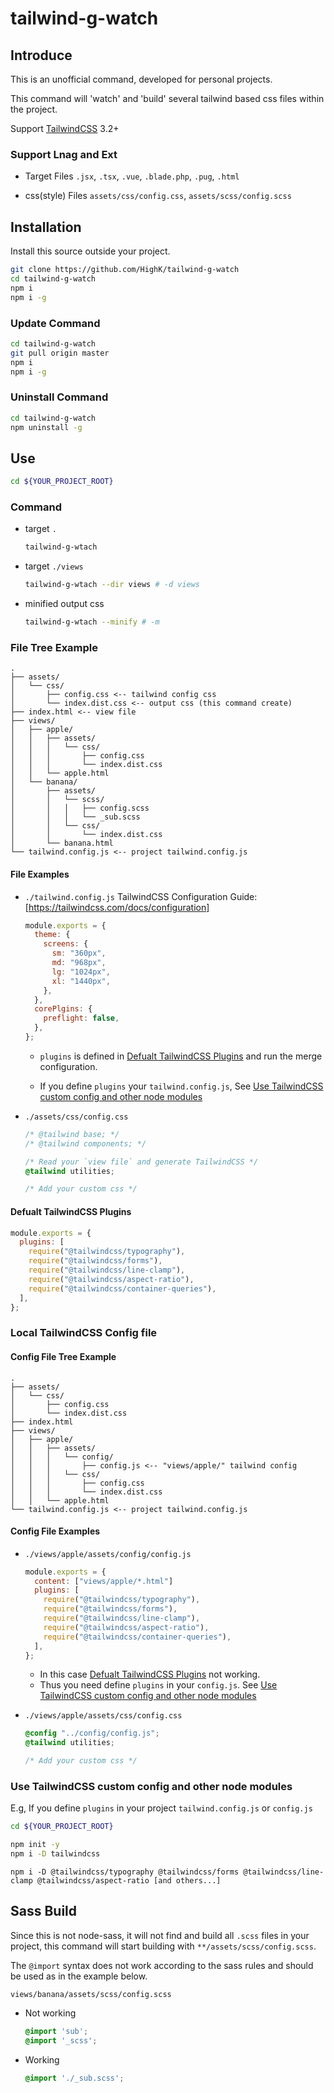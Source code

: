# tailwind-g-watch


## Introduce

This is an unofficial command, developed for personal projects.

This command will 'watch' and 'build' several tailwind based css files within the project.

Support [TailwindCSS](https://tailwindcss.com/) 3.2+

### Support Lnag and Ext

- Target Files
`.jsx`, `.tsx`, `.vue`, `.blade.php`, `.pug`, `.html`

- css(style) Files
`assets/css/config.css`, `assets/scss/config.scss`

## Installation

Install this source outside your project.

```bash
git clone https://github.com/HighK/tailwind-g-watch
cd tailwind-g-watch
npm i
npm i -g
```

### Update Command

```bash
cd tailwind-g-watch
git pull origin master
npm i
npm i -g
```

### Uninstall Command

```bash
cd tailwind-g-watch
npm uninstall -g
```

## Use

```bash
cd ${YOUR_PROJECT_ROOT}
```

### Command

- target `.`

  ```bash
  tailwind-g-wtach
  ```

- target `./views`

  ```bash
  tailwind-g-wtach --dir views # -d views
  ```

- minified output css

  ```bash
  tailwind-g-wtach --minify # -m
  ```

### File Tree Example

```plain
.
├── assets/
│   └── css/
│       ├── config.css <-- tailwind config css
│       └── index.dist.css <-- output css (this command create)
├── index.html <-- view file
├── views/
│   ├── apple/
│   │   ├── assets/
│   │   │   └── css/
│   │   │       ├── config.css
│   │   │       └── index.dist.css
│   │   └── apple.html
│   └── banana/
│       ├── assets/
│       │   └── scss/
│       │   │   ├── config.scss
│       │   │   └── _sub.scss
│       │   └── css/
│       │       └── index.dist.css
│       └── banana.html
└── tailwind.config.js <-- project tailwind.config.js
```

#### File Examples

- `./tailwind.config.js`
  TailwindCSS Configuration Guide: [https://tailwindcss.com/docs/configuration]

  ```javascript
  module.exports = {
    theme: {
      screens: {
        sm: "360px",
        md: "968px",
        lg: "1024px",
        xl: "1440px",
      },
    },
    corePlgins: {
      preflight: false,
    },
  };
  ```

  - `plugins` is defined in [Defualt TailwindCSS Plugins](#defualt-tailwindcss-plugins) and run the merge configuration.

  - If you define `plugins` your `tailwind.config.js`, See [Use TailwindCSS custom config and other node modules](#use-tailwindcss-custom-config-and-other-node-modules)

- `./assets/css/config.css`

  ```css
  /* @tailwind base; */
  /* @tailwind components; */

  /* Read your `view file` and generate TailwindCSS */
  @tailwind utilities;

  /* Add your custom css */
  ```

#### Defualt TailwindCSS Plugins

```javascript
module.exports = {
  plugins: [
    require("@tailwindcss/typography"),
    require("@tailwindcss/forms"),
    require("@tailwindcss/line-clamp"),
    require("@tailwindcss/aspect-ratio"),
    require("@tailwindcss/container-queries"),
  ],
};
```

### Local TailwindCSS Config file

#### Config File Tree Example

```plain
.
├── assets/
│   └── css/
│       ├── config.css
│       └── index.dist.css
├── index.html
├── views/
│   ├── apple/
│   │   ├── assets/
│   │   │   └── config/
│   │   │       ├── config.js <-- "views/apple/" tailwind config
│   │   │   └── css/
│   │   │       ├── config.css
│   │   │       └── index.dist.css
│   │   └── apple.html
└── tailwind.config.js <-- project tailwind.config.js
```

#### Config File Examples

- `./views/apple/assets/config/config.js`

  ```javascript
  module.exports = {
    content: ["views/apple/*.html"]
    plugins: [
      require("@tailwindcss/typography"),
      require("@tailwindcss/forms"),
      require("@tailwindcss/line-clamp"),
      require("@tailwindcss/aspect-ratio"),
      require("@tailwindcss/container-queries"),
    ],
  };
  ```

  - In this case [Defualt TailwindCSS Plugins](#defualt-tailwindcss-plugins) not working.
  - Thus you need define `plugins` in your `config.js`. See [Use TailwindCSS custom config and other node modules](#use-tailwindcss-custom-config-and-other-node-modules)

- `./views/apple/assets/css/config.css`

  ```css
  @config "../config/config.js";
  @tailwind utilities;

  /* Add your custom css */
  ```

### Use TailwindCSS custom config and other node modules

E.g, If you define `plugins` in your project `tailwind.config.js` or `config.js`

```bash
cd ${YOUR_PROJECT_ROOT}
```

```bash
npm init -y
npm i -D tailwindcss
```

```bach
npm i -D @tailwindcss/typography @tailwindcss/forms @tailwindcss/line-clamp @tailwindcss/aspect-ratio [and others...]
```

## Sass Build

Since this is not node-sass, it will not find and build all `.scss` files in your project, this command will start building with `**/assets/scss/config.scss`.

The `@import` syntax does not work according to the sass rules and should be used as in the example below.

`views/banana/assets/scss/config.scss`

- Not working

  ```scss
  @import 'sub';
  @import '_scss';
  ```

- Working

  ```scss
  @import './_sub.scss';
  ```

